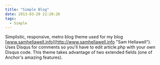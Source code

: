 ```yaml
---
title: "Simple Blog"
date: 2013-03-20 22:20:26
tags: 
  - Simple
---
```


Simplistic, responsive, metro blog theme used for my blog [www.samhellawell.info](http://www.samhellawell.info "Sam Hellawell"). Uses Disqus for comments so you'll have to edit article.php with your own Disqus code. This theme takes advantage of two extended fields (one of Anchor's amazing features).
